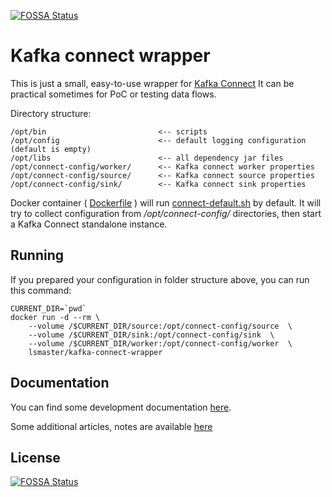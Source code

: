 [![FOSSA Status](https://app.fossa.com/api/projects/git%2Bgithub.com%2Flsmhun%2Fkafka-connect-wrapper.svg?type=shield)](https://app.fossa.com/projects/git%2Bgithub.com%2Flsmhun%2Fkafka-connect-wrapper?ref=badge_shield)

Kafka connect wrapper
=====================

This is just a small, easy-to-use wrapper for 
[Kafka Connect](https://docs.confluent.io/platform/current/connect/index.html "Confluent's Homepage")
It can be practical sometimes for PoC or testing data flows.

Directory structure:
```
/opt/bin                         <-- scripts
/opt/config                      <-- default logging configuration (default is empty)
/opt/libs                        <-- all dependency jar files
/opt/connect-config/worker/      <-- Kafka connect worker properties
/opt/connect-config/source/      <-- Kafka connect source properties
/opt/connect-config/sink/        <-- Kafka connect sink properties
```

Docker container ( [Dockerfile](Dockerfile) ) will run [connect-default.sh](bin/connect-default.sh) by default. 
It will try to collect configuration from _/opt/connect-config/_ directories, then start 
a Kafka Connect standalone instance. 

Running
-------
If you prepared your configuration in folder structure above, you can run this command:

```shell
CURRENT_DIR=`pwd`
docker run -d --rm \
    --volume /$CURRENT_DIR/source:/opt/connect-config/source  \
    --volume /$CURRENT_DIR/sink:/opt/connect-config/sink  \
    --volume /$CURRENT_DIR/worker:/opt/connect-config/worker  \
    lsmaster/kafka-connect-wrapper
```

Documentation
-------------
You can find some development documentation [here](docs/dev_instructions.md).

Some additional articles, notes are available [here](docs/descr_en.md)

## License
[![FOSSA Status](https://app.fossa.com/api/projects/git%2Bgithub.com%2Flsmhun%2Fkafka-connect-wrapper.svg?type=large)](https://app.fossa.com/projects/git%2Bgithub.com%2Flsmhun%2Fkafka-connect-wrapper?ref=badge_large)